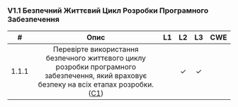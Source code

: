 ### V1.1 Безпечний Життєвий Цикл Розробки Програмного Забезпечення
| # | Опис | L1 | L2 | L3 | CWE |
|:-:|:----:|:--:|:--:|:--:|:---:|
| 1.1.1 | Перевірте використання безпечного життєвого циклу розробки програмного забезпечення, який враховує безпеку на всіх етапах розробки. ([C1](https://owasp.org/www-project-proactive-controls/#div-numbering)) | | ✓ | ✓ | |
